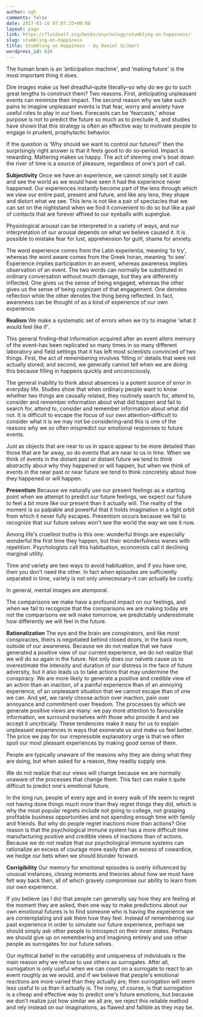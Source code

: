 ```yaml
---
author: ugh
comments: false
date: 2017-03-16 07:07:33+00:00
layout: page
link: https://fluidself.org/books/psychology/stumbling-on-happiness/
slug: stumbling-on-happiness
title: Stumbling on Happiness - by Daniel Gilbert
wordpress_id: 810
---
```


The human brain is an ‘anticipation machine', and ‘making future' is the most important thing it does.
 
Dire images make us feel dreadful–quite literally–so why do we go to such great lengths to construct them? Two reasons. First, anticipating unpleasant events can minimize their impact. The second reason why we take such pains to imagine unpleasant events is that fear, worry and anxiety have useful roles to play in our lives. Forecasts can be ‘fearcasts,' whose purpose is not to predict the future so much as to preclude it, and studies have shown that this strategy is often an effective way to motivate people to engage in prudent, prophylactic behavior.
 
If the question is ‘Why should we want to control our futures?' then the surprisingly right answer is that it feels good to do so–period. Impact is rewarding. Mattering makes us happy. The act of steering one's boat down the river of time is a source of pleasure, regardless of one's port of call.
 
**Subjectivity**
Once we have an experience, we cannot simply set it aside and see the world as we would have seen it had the experience never happened. Our experiences instantly become part of the lens through which we view our entire past, present and future, and like any lens, they shape and distort what we see. This lens is not like a pair of spectacles that we can set on the nightstand when we find it convenient to do so but like a pair of contacts that are forever affixed to our eyeballs with superglue.
 
Physiological arousal can be interpreted in a variety of ways, and our interpretation of our arousal depends on what we believe caused it. It is possible to mistake fear for lust, apprehension for guilt, shame for anxiety.
 
The word experience comes from the Latin experientia, meaning ‘to try', whereas the word aware comes from the Greek horan, meaning ‘to see'. Experience implies participation in an event, whereas awareness implies observation of an event. The two words can normally be substituted in ordinary conversation without much damage, but they are differently inflected. One gives us the sense of being engaged, whereas the other gives us the sense of being cognizant of that engagement. One denotes reflection while the other denotes the thing being reflected. In fact, awareness can be thought of as a kind of experience of our own experience.
 
**Realism**
We make a systematic set of errors when we try to imagine ‘what it would feel like if'.
 
This general finding–that information acquired after an event alters memory of the event–has been replicated so many times in so many different laboratory and field settings that it has left most scientists convinced of two things. First, the act of remembering involves ‘filling in' details that were not actually stored; and second, we generally cannot tell when we are doing this because filling in happens quickly and unconsciously.
 
The general inability to think about absences is a potent source of error in everyday life. Studies show that when ordinary people want to know whether two things are causally related, they routinely search for, attend to, consider and remember information about what did happen and fail to search for, attend to, consider and remember information about what did not. It is difficult to escape the focus of our own attention–difficult to consider what it is we may not be considering–and this is one of the reasons why we so often mispredict our emotional responses to future events.
 
Just as objects that are near to us in space appear to be more detailed than those that are far away, so do events that are near to us in time. When we think of events in the distant past or distant future we tend to think abstractly about why they happened or will happen, but when we think of events in the near past or near future we tend to think concretely about how they happened or will happen.
 
**Presentism**
Because we naturally use our present feelings as a starting point when we attempt to predict our future feelings, we expect our future to feel a bit more like our present than it actually will. The reality of the moment is so palpable and powerful that it holds imagination in a tight orbit from which it never fully escapes. Presentism occurs because we fail to recognize that our future selves won't see the world the way we see it now.
 
Among life's cruellest truths is this one: wonderful things are especially wonderful the first time they happen, but their wonderfulness wanes with repetition. Psychologists call this habituation, economists call it declining marginal utility.
 
Time and variety are two ways to avoid habituation, and if you have one, then you don't need the other. In fact when episodes are sufficiently separated in time, variety is not only unnecessary–it can actually be costly.
 
In general, mental images are atemporal.
 
The comparisons we make have a profound impact on our feelings, and when we fail to recognize that the comparisons we are making today are not the comparisons we will make tomorrow, we predictably underestimate how differently we will feel in the future.
 
**Rationalization**
The eye and the brain are conspirators, and like most conspiracies, theirs is negotiated behind closed doors, in the back room, outside of our awareness. Because we do not realize that we have generated a positive view of our current experience, we do not realize that we will do so again in the future. Not only does our naïveté cause us to overestimate the intensity and duration of our distress in the face of future adversity, but it also leads us to take actions that may undermine the conspiracy. We are more likely to generate a positive and credible view of an action than an inaction, of a painful experience than of an annoying experience, of an unpleasant situation that we cannot escape than of one we can. And yet, we rarely choose action over inaction, pain over annoyance and commitment over freedom. The processes by which we generate positive views are many: we pay more attention to favourable information, we surround ourselves with those who provide it and we accept it uncritically. These tendencies make it easy for us to explain unpleasant experiences in ways that exonerate us and make us feel better. The price we pay for our irrepressible explanatory urge is that we often spoil our most pleasant experiences by making good sense of them.
 
People are typically unaware of the reasons why they are doing what they are doing, but when asked for a reason, they readily supply one.
 
We do not realize that our views will change because we are normally unaware of the processes that change them. This fact can make it quite difficult to predict one's emotional future.
 
In the long run, people of every age and in every walk of life seem to regret not having done things much more than they regret things they did, which is why the most popular regrets include not going to college, not grasping profitable business opportunities and not spending enough time with family and friends. But why do people regret inactions more than actions? One reason is that the psychological immune system has a more difficult time manufacturing positive and credible views of inactions than of actions. Because we do not realize that our psychological immune systems can rationalize an excess of courage more easily than an excess of cowardice, we hedge our bets when we should blunder forward.
 
**Corrigibility**
Our memory for emotional episodes is overly influenced by unusual instances, closing moments and theories about how we must have felt way back then, all of which gravely compromise our ability to learn from our own experience.
 
If you believe (as I do) that people can generally say how they are feeling at the moment they are asked, then one way to make predictions about our own emotional futures is to find someone who is having the experience we are contemplating and ask them how they feel. Instead of remembering our past experience in order to simulate our future experience, perhaps we should simply ask other people to introspect on their inner states. Perhaps we should give up on remembering and imagining entirely and use other people as surrogates for our future selves.
 
Our mythical belief in the variability and uniqueness of individuals is the main reason why we refuse to use others as surrogates. After all, surrogation is only useful when we can count on a surrogate to react to an event roughly as we would, and if we believe that people's emotional reactions are more varied than they actually are, then surrogation will seem less useful to us than it actually is. The irony, of course, is that surrogation is a cheap and effective way to predict one's future emotions, but because we don't realize just how similar we all are, we reject this reliable method and rely instead on our imaginations, as flawed and fallible as they may be.
